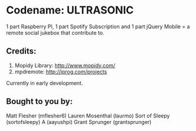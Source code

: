 # Codename: ULTRASONIC

1 part Raspberry PI, 1 part Spotify Subscription and 1 part jQuery Mobile = a remote social jukebox that contribute to.

## Credits: 
1. Mopidy Library: http://www.mopidy.com/
2. mpdremote: http://iprog.com/projects

Currently in early development.

## Bought to you by:

Matt Flesher (mflesher6)
Lauren Mosenthal (laurmo)
Sort of Sleepy (sortofsleepy)
A (aayushpi)
Grant Sprunger (grantsprunger)

